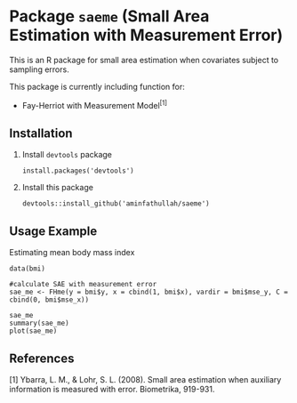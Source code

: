 # Package `saeme` (Small Area Estimation with Measurement Error)

This is an R package for small area estimation when covariates subject 
to sampling errors. 

This package is currently including function for:
* Fay-Herriot with Measurement Model<sup>[1]</sup>


Installation
----
1. Install `devtools` package
    ```
    install.packages('devtools')
    ```
2. Install this package
    ```
    devtools::install_github('aminfathullah/saeme')
    ```

Usage Example
----
Estimating mean body mass index

```
data(bmi)

#calculate SAE with measurement error
sae_me <- FHme(y = bmi$y, x = cbind(1, bmi$x), vardir = bmi$mse_y, C = cbind(0, bmi$mse_x))

sae_me
summary(sae_me)
plot(sae_me)
```

References
----
[1] Ybarra, L. M., & Lohr, S. L. (2008). Small area estimation when auxiliary information is measured with error. Biometrika, 919-931.
